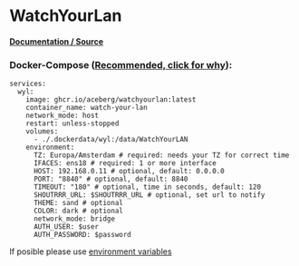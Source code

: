 # WatchYourLan

#### [Documentation / Source](https://github.com/aceberg/WatchYourLAN)

### Docker-Compose ([Recommended, click for why](https://docs.docker.com/compose/intro/features-uses/)):

```
services:
  wyl:
    image: ghcr.io/aceberg/watchyourlan:latest
    container_name: watch-your-lan
    network_mode: host
    restart: unless-stopped
    volumes:
      - ./.dockerdata/wyl:/data/WatchYourLAN
    environment:
      TZ: Europa/Amsterdam # required: needs your TZ for correct time
      IFACES: ens18 # required: 1 or more interface
      HOST: 192.168.0.11 # optional, default: 0.0.0.0
      PORT: "8840" # optional, default: 8840
      TIMEOUT: "180" # optional, time in seconds, default: 120
      SHOUTRRR_URL: $SHOUTRRR_URL # optional, set url to notify
      THEME: sand # optional
      COLOR: dark # optional
      network_mode: bridge
      AUTH_USER: $user
      AUTH_PASSWORD: $password
```

If posible please use [environment variables](https://docs.docker.com/compose/environment-variables/set-environment-variables/)